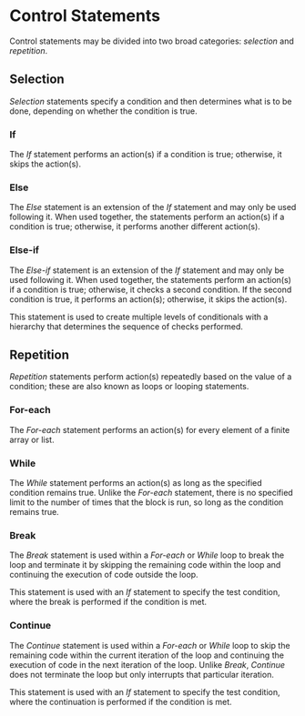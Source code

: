 # Control Statements

Control statements may be divided into two broad categories: _selection_ and _repetition_.

## Selection

_Selection_ statements specify a condition and then determines what is to be done, depending on whether the condition is true.

### If

The _If_ statement performs an action(s) if a condition is true; otherwise, it skips the action(s). 

### Else

The _Else_ statement is an extension of the _If_ statement and may only be used following it. When used together, the statements perform an action(s) if a condition is true; otherwise, it performs another different action(s).

### Else-if

The _Else-if_ statement is an extension of the _If_ statement and may only be used following it. When used together, the statements perform an action(s) if a condition is true; otherwise, it checks a second condition. If the second condition is true, it performs an action(s); otherwise, it skips the action(s). 

This statement is used to create multiple levels of conditionals with a hierarchy that determines the sequence of checks performed.

## Repetition

_Repetition_ statements perform action(s) repeatedly based on the value of a condition; these are also known as loops or looping statements.

### For-each

The _For-each_ statement performs an action(s) for every element of a finite array or list. 

### While

The _While_ statement performs an action(s) as long as the specified condition remains true. Unlike the _For-each_ statement, there is no specified limit to the number of times that the block is run, so long as the condition remains true.

### Break

The _Break_ statement is used within a _For-each_ or _While_ loop to break the loop and terminate it by skipping the remaining code within the loop and continuing the execution of code outside the loop. 

This statement is used with an _If_ statement to specify the test condition, where the break is performed if the condition is met. 

### Continue

The _Continue_ statement is used within a _For-each_ or _While_ loop to skip the remaining code within the current iteration of the loop and continuing the execution of code in the next iteration of the loop. Unlike _Break_, _Continue_ does not terminate the loop but only interrupts that particular iteration. 

This statement is used with an _If_ statement to specify the test condition, where the continuation is performed if the condition is met. 